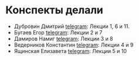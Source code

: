 # Конспекты делали
* Дубровин Дмитрий [telegram](https://t.me/ddubrovin): Лекции 1, 6 и 11.
* Бугаев Егор [telegram](https://t.me/TempestE7): Лекции 2 и 7
* Дамиров Намиг [telegram](https://t.me/NDamirov): Лекции 3 и 8
* Ведерников Константин [telegram](https://t.me/kostya0aytsok): Лекции 4 и 9
* Ящинская Елизавета [telegram](https://t.me/Elizkaveta): Лекции 5 и 10
